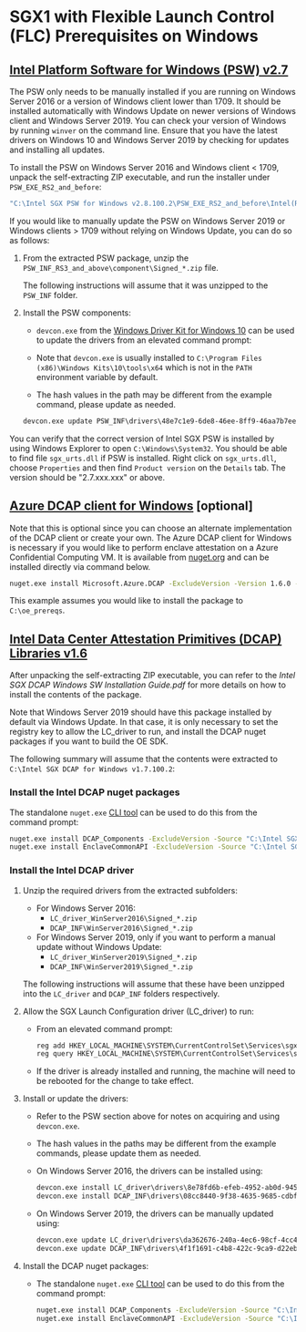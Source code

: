 # SGX1 with Flexible Launch Control (FLC) Prerequisites on Windows

## [Intel Platform Software for Windows (PSW) v2.7](http://registrationcenter-download.intel.com/akdlm/irc_nas/16607/Intel%20SGX%20PSW%20for%20Windows%20v2.8.100.2.exe)

The PSW only needs to be manually installed if you are running on Windows Server
2016 or a version of Windows client lower than 1709. It should be installed automatically
with Windows Update on newer versions of Windows client and Windows Server 2019.
You can check your version of Windows by running `winver` on the command line.
Ensure that you have the latest drivers on Windows 10 and Windows Server 2019 by checking for updates and installing all updates.

To install the PSW on Windows Server 2016 and Windows client < 1709, unpack the self-extracting
ZIP executable, and run the installer under `PSW_EXE_RS2_and_before`:

```cmd
"C:\Intel SGX PSW for Windows v2.8.100.2\PSW_EXE_RS2_and_before\Intel(R)_SGX_Windows_x64_PSW_2.8.100.2.exe"
```

If you would like to manually update the PSW on Windows Server 2019 or Windows
clients > 1709 without relying on Windows Update, you can do
so as follows:

1. From the extracted PSW package, unzip the `PSW_INF_RS3_and_above\component\Signed_*.zip` file.

   The following instructions will assume that it was unzipped to the `PSW_INF` folder.

2. Install the PSW components:
    - `devcon.exe` from the [Windows Driver Kit for Windows 10](
      https://go.microsoft.com/fwlink/?linkid=2026156) can be used to update
      the drivers from an elevated command prompt:

    - Note that `devcon.exe` is usually installed to `C:\Program Files (x86)\Windows Kits\10\tools\x64`
      which is not in the `PATH` environment variable by default.

    - The hash values in the path may be different from the example command, please update as needed.

    ```cmd
    devcon.exe update PSW_INF\drivers\48e7c1e9-6de8-46ee-8ff9-46aa7b7ee5b9\sgx_psw.inf "SWC\VEN_INT&DEV_0E0C"
    ```

You can verify that the correct version of Intel SGX PSW is installed by using
Windows Explorer to open `C:\Windows\System32`. You should be able to find
file `sgx_urts.dll` if PSW is installed. Right click on `sgx_urts.dll`,
choose `Properties` and then find `Product version` on the `Details` tab.
The version should be "2.7.xxx.xxx" or above.

## [Azure DCAP client for Windows](https://github.com/Microsoft/Azure-DCAP-Client/tree/master/src/Windows) [optional]

Note that this is optional since you can choose an alternate implementation of the DCAP client or create your own.
The Azure DCAP client for Windows is necessary if you would like to perform enclave attestation on a Azure Confidential Computing VM. It is available from [nuget.org](https://www.nuget.org/packages/Microsoft.Azure.DCAP/) and can be installed directly via command below.

```cmd
nuget.exe install Microsoft.Azure.DCAP -ExcludeVersion -Version 1.6.0 -OutputDirectory C:\oe_prereqs
```

This example assumes you would like to install the package to `C:\oe_prereqs`.

## [Intel Data Center Attestation Primitives (DCAP) Libraries v1.6](http://registrationcenter-download.intel.com/akdlm/irc_nas/16620/Intel%20SGX%20DCAP%20for%20Windows%20v1.7.100.2.exe)

After unpacking the self-extracting ZIP executable, you can refer to the *Intel SGX DCAP Windows SW Installation Guide.pdf*
for more details on how to install the contents of the package.

Note that Windows Server 2019 should have this package installed by default via Windows Update.
In that case, it is only necessary to set the registry key to allow the LC_driver to run, and install the
DCAP nuget packages if you want to build the OE SDK.

The following summary will assume that the contents were extracted to `C:\Intel SGX DCAP for Windows v1.7.100.2`:

### Install the Intel DCAP nuget packages

The standalone `nuget.exe` [CLI tool](https://dist.nuget.org/win-x86-commandline/latest/nuget.exe) can be used to do this from the command prompt:

```cmd
nuget.exe install DCAP_Components -ExcludeVersion -Source "C:\Intel SGX DCAP for Windows v1.7.100.2\nuget" -OutputDirectory c:\oe_prereqs
nuget.exe install EnclaveCommonAPI -ExcludeVersion -Source "C:\Intel SGX DCAP for Windows v1.7.100.2\nuget" -OutputDirectory c:\oe_prereqs
```

### Install the Intel DCAP driver

1. Unzip the required drivers from the extracted subfolders:
    - For Windows Server 2016:
      - `LC_driver_WinServer2016\Signed_*.zip`
      - `DCAP_INF\WinServer2016\Signed_*.zip`
    - For Windows Server 2019, only if you want to perform a manual update without Windows Update:
      - `LC_driver_WinServer2019\Signed_*.zip`
      - `DCAP_INF\WinServer2019\Signed_*.zip`

   The following instructions will assume that these have been unzipped into the `LC_driver` and `DCAP_INF` folders respectively.

2. Allow the SGX Launch Configuration driver (LC_driver) to run:
    - From an elevated command prompt:

      ```cmd
      reg add HKEY_LOCAL_MACHINE\SYSTEM\CurrentControlSet\Services\sgx_lc_msr\Parameters /v "SGX_Launch_Config_Optin" /t REG_DWORD /d 1
      reg query HKEY_LOCAL_MACHINE\SYSTEM\CurrentControlSet\Services\sgx_lc_msr\Parameters /v "SGX_Launch_Config_Optin"
      ```

    - If the driver is already installed and running, the machine will need to be rebooted for the change to take effect.

3. Install or update the drivers:
    - Refer to the PSW section above for notes on acquiring and using `devcon.exe`.
    - The hash values in the paths may be different from the example commands, please update them as needed.
    - On Windows Server 2016, the drivers can be installed using:

      ```cmd
      devcon.exe install LC_driver\drivers\8e78fd6b-efeb-4952-ab0d-945e61c164ba\sgx_base_dev.inf root\SgxLCDevice
      devcon.exe install DCAP_INF\drivers\08cc8440-9f38-4635-9685-cdbf476666fa\sgx_dcap_dev.inf root\SgxLCDevice_DCAP
      ```

    - On Windows Server 2019, the drivers can be manually updated using:

      ```cmd
      devcon.exe update LC_driver\drivers\da362676-240a-4ec6-98cf-4cc4430c84be\sgx_base.inf *INT0E0C
      devcon.exe update DCAP_INF\drivers\4f1f1691-c4b8-422c-9ca9-d22ebee726cc\sgx_dcap.inf "SWC\VEN_INT&DEV_0E0C_DCAP"
      ```

4. Install the DCAP nuget packages:
    - The standalone `nuget.exe` [CLI tool](https://dist.nuget.org/win-x86-commandline/latest/nuget.exe) can be used to do this from the command prompt:

      ```cmd
      nuget.exe install DCAP_Components -ExcludeVersion -Source "C:\Intel SGX DCAP for Windows v1.7.100.2\nuget" -OutputDirectory c:\oe_prereqs
      nuget.exe install EnclaveCommonAPI -ExcludeVersion -Source "C:\Intel SGX DCAP for Windows v1.7.100.2\nuget" -OutputDirectory c:\oe_prereqs
      ```
